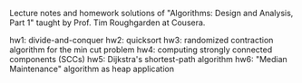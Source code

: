 Lecture notes and homework solutions of "Algorithms: Design and Analysis, Part 1" taught by Prof. Tim Roughgarden at Cousera.

hw1: divide-and-conquer
hw2: quicksort
hw3: randomized contraction algorithm for the min cut problem
hw4: computing strongly connected components (SCCs)
hw5: Dijkstra's shortest-path algorithm
hw6: "Median Maintenance" algorithm as heap application
